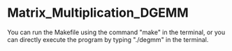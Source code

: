 # Matrix_Multiplication_DGEMM
You can run the Makefile using the command "make" in the terminal, or you can directly execute the program by typing "./degmm" in the terminal.
